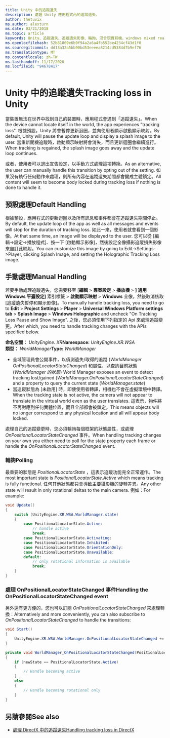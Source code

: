 ```yaml
---
title: Unity 中的追蹤遺失
description: 處理 Unity 應用程式內的追蹤遺失。
author: thetuvix
ms.author: alexturn
ms.date: 03/21/2018
ms.topic: article
keywords: Unity、追蹤遺失、追蹤遺失影像、輪詢、混合現實耳機、windows mixed reality 耳機、虛擬實境耳機
ms.openlocfilehash: 52b81069e6b9f94a2a6a4fb552be4234cf43d1f0
ms.sourcegitcommit: dd13a32a5bb90bd53eeeea8214cd5384d7b9ef76
ms.translationtype: MT
ms.contentlocale: zh-TW
ms.lasthandoff: 11/17/2020
ms.locfileid: "94678417"
---
```

# <a name="tracking-loss-in-unity"></a><span data-ttu-id="5fbca-104">Unity 中的追蹤遺失</span><span class="sxs-lookup"><span data-stu-id="5fbca-104">Tracking loss in Unity</span></span>

<span data-ttu-id="5fbca-105">當裝置無法在世界中找到自己的裝置時，應用程式會遇到「追蹤遺失」。</span><span class="sxs-lookup"><span data-stu-id="5fbca-105">When the device cannot locate itself in the world, the app experiences "tracking loss".</span></span> <span data-ttu-id="5fbca-106">根據預設，Unity 將會暫停更新迴圈，並向使用者顯示啟動顯示映射。</span><span class="sxs-lookup"><span data-stu-id="5fbca-106">By default, Unity will pause the update loop and display a splash image to the user.</span></span> <span data-ttu-id="5fbca-107">當重新開機追蹤時，啟動顯示映射將會消失，而且更新迴圈會繼續進行。</span><span class="sxs-lookup"><span data-stu-id="5fbca-107">When tracking is regained, the splash image goes away and the update loop continues.</span></span>

<span data-ttu-id="5fbca-108">或者，使用者可以退出宣告設定，以手動方式處理這項轉換。</span><span class="sxs-lookup"><span data-stu-id="5fbca-108">As an alternative, the user can manually handle this transition by opting out of the setting.</span></span> <span data-ttu-id="5fbca-109">如果沒有執行任何動作來處理，則所有內容在追蹤遺失期間都會變成主體鎖定。</span><span class="sxs-lookup"><span data-stu-id="5fbca-109">All content will seem to become body locked during tracking loss if nothing is done to handle it.</span></span>

## <a name="default-handling"></a><span data-ttu-id="5fbca-110">預設處理</span><span class="sxs-lookup"><span data-stu-id="5fbca-110">Default Handling</span></span>

<span data-ttu-id="5fbca-111">根據預設，應用程式的更新迴圈以及所有訊息和事件都會在追蹤遺失期間停止。</span><span class="sxs-lookup"><span data-stu-id="5fbca-111">By default, the update loop of the app as well as all messages and events will stop for the duration of tracking loss.</span></span> <span data-ttu-id="5fbca-112">如此一來，使用者就會看到一個影像。</span><span class="sxs-lookup"><span data-stu-id="5fbca-112">At that same time, an image will be displayed to the user.</span></span> <span data-ttu-id="5fbca-113">您可以從 [編輯->設定->播放程式]、按一下 [啟動顯示影像]，然後設定全像攝影追蹤損失影像來自訂此映射。</span><span class="sxs-lookup"><span data-stu-id="5fbca-113">You can customize this image by going to Edit->Settings->Player, clicking Splash Image, and setting the Holographic Tracking Loss image.</span></span>

## <a name="manual-handling"></a><span data-ttu-id="5fbca-114">手動處理</span><span class="sxs-lookup"><span data-stu-id="5fbca-114">Manual Handling</span></span>

<span data-ttu-id="5fbca-115">若要手動處理追蹤遺失，您需要移至 [**編輯**  >  **專案設定**  >  **播放機**  >  **] 通用 Windows 平臺設定]** 索引標籤  >  **啟動顯示映射**  >  **Windows** 全像，然後取消核取 [追蹤遺失暫停和顯示影像]。</span><span class="sxs-lookup"><span data-stu-id="5fbca-115">To manually handle tracking loss, you need to go to **Edit** > **Project Settings** > **Player** > **Universal Windows Platform settings tab** > **Splash Image** > **Windows Holographic** and uncheck "On Tracking Loss Pause and Show Image".</span></span> <span data-ttu-id="5fbca-116">之後，您必須使用下列指定的 Api 來處理追蹤變更。</span><span class="sxs-lookup"><span data-stu-id="5fbca-116">After which, you need to handle tracking changes with the APIs specified below.</span></span>

<span data-ttu-id="5fbca-117">**命名空間：** *UnityEngine. XR*</span><span class="sxs-lookup"><span data-stu-id="5fbca-117">**Namespace:** *UnityEngine.XR.WSA*</span></span><br>
<span data-ttu-id="5fbca-118">**類型：** *WorldManager*</span><span class="sxs-lookup"><span data-stu-id="5fbca-118">**Type:** *WorldManager*</span></span>

* <span data-ttu-id="5fbca-119">全域管理員會公開事件，以偵測遺失/取得的追蹤 (*WorldManager OnPositionalLocatorStateChanged*) 和屬性，以查詢目前狀態 (*WorldManager 的狀態*) </span><span class="sxs-lookup"><span data-stu-id="5fbca-119">World Manager exposes an event to detect tracking lost/gained (*WorldManager.OnPositionalLocatorStateChanged*) and a property to query the current state (*WorldManager.state*)</span></span>
* <span data-ttu-id="5fbca-120">當追蹤狀態為 [未啟用] 時，即使使用者轉譯，相機也不會在虛擬環境中轉譯。</span><span class="sxs-lookup"><span data-stu-id="5fbca-120">When the tracking state is not active, the camera will not appear to translate in the virtual world even as the user translates.</span></span> <span data-ttu-id="5fbca-121">這表示，物件將不再對應到任何實體位置，而且全部都會被鎖定。</span><span class="sxs-lookup"><span data-stu-id="5fbca-121">This means objects will no longer correspond to any physical location and all will appear body locked.</span></span>

<span data-ttu-id="5fbca-122">處理自己的追蹤變更時，您必須輪詢每個框架的狀態屬性，或處理 *OnPositionalLocatorStateChanged* 事件。</span><span class="sxs-lookup"><span data-stu-id="5fbca-122">When handling tracking changes on your own you either need to poll for the state property each frame or handle the *OnPositionalLocatorStateChanged* event.</span></span>

### <a name="polling"></a><span data-ttu-id="5fbca-123">輪詢</span><span class="sxs-lookup"><span data-stu-id="5fbca-123">Polling</span></span>

<span data-ttu-id="5fbca-124">最重要的狀態是 *PositionalLocatorState* ，這表示追蹤功能完全正常運作。</span><span class="sxs-lookup"><span data-stu-id="5fbca-124">The most important state is *PositionalLocatorState.Active* which means tracking is fully functional.</span></span> <span data-ttu-id="5fbca-125">任何其他狀態都只會導致主要攝影機的旋轉差異。</span><span class="sxs-lookup"><span data-stu-id="5fbca-125">Any other state will result in only rotational deltas to the main camera.</span></span> <span data-ttu-id="5fbca-126">例如：</span><span class="sxs-lookup"><span data-stu-id="5fbca-126">For example:</span></span>

```cs
void Update()
{
    switch (UnityEngine.XR.WSA.WorldManager.state)
    {
        case PositionalLocatorState.Active:
            // handle active
            break;
        case PositionalLocatorState.Activating:
        case PositionalLocatorState.Inhibited:
        case PositionalLocatorState.OrientationOnly:
        case PositionalLocatorState.Unavailable:
        default:
            // only rotational information is available
            break;
    }
}
```

### <a name="handling-the-onpositionallocatorstatechanged-event"></a><span data-ttu-id="5fbca-127">處理 OnPositionalLocatorStateChanged 事件</span><span class="sxs-lookup"><span data-stu-id="5fbca-127">Handling the OnPositionalLocatorStateChanged event</span></span>

<span data-ttu-id="5fbca-128">另外還有更方便的，您也可以訂閱 *OnPositionalLocatorStateChanged* 來處理轉換：</span><span class="sxs-lookup"><span data-stu-id="5fbca-128">Alternatively and more conveniently, you can also subscribe to *OnPositionalLocatorStateChanged* to handle the transitions:</span></span>

```cs
void Start()
{
    UnityEngine.XR.WSA.WorldManager.OnPositionalLocatorStateChanged += WorldManager_OnPositionalLocatorStateChanged;
}

private void WorldManager_OnPositionalLocatorStateChanged(PositionalLocatorState oldState, PositionalLocatorState newState)
{
    if (newState == PositionalLocatorState.Active)
    {
        // Handle becoming active
    }
    else
    {
        // Handle becoming rotational only
    }
}
```

## <a name="see-also"></a><span data-ttu-id="5fbca-129">另請參閱</span><span class="sxs-lookup"><span data-stu-id="5fbca-129">See also</span></span>
* [<span data-ttu-id="5fbca-130">處理 DirectX 中的追蹤遺失</span><span class="sxs-lookup"><span data-stu-id="5fbca-130">Handling tracking loss in DirectX</span></span>](../native/coordinate-systems-in-directx.md#handling-tracking-loss)
